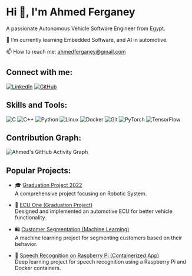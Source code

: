 # Hi 👋, I'm Ahmed Ferganey
A passionate Autonomous Vehicle Software Engineer from Egypt.

🌱 I’m currently learning Embedded Software, and AI in automotive.

📫 How to reach me: [ahmedferganey@gmail.com](mailto:ahmed.ferganey707@gmail.com)

## Connect with me:
[![LinkedIn](https://img.shields.io/badge/LinkedIn-blue?style=flat&logo=linkedin)](https://www.linkedin.com/in/ahmed-ferganey/)
[![GitHub](https://img.shields.io/badge/GitHub-black?style=flat&logo=github)](https://github.com/ahmedferganey)

## Skills and Tools:
![C](https://img.shields.io/badge/C-A8B9CC?style=flat&logo=c&logoColor=white)
![C++](https://img.shields.io/badge/C++-00599C?style=flat&logo=c%2B%2B&logoColor=white)
![Python](https://img.shields.io/badge/Python-3776AB?style=flat&logo=python&logoColor=white)
![Linux](https://img.shields.io/badge/Linux-FCC624?style=flat&logo=linux&logoColor=black)
![Docker](https://img.shields.io/badge/Docker-2496ED?style=flat&logo=docker&logoColor=white)
![Git](https://img.shields.io/badge/Git-F05032?style=flat&logo=git&logoColor=white)
![PyTorch](https://img.shields.io/badge/PyTorch-EE4C2C?style=flat&logo=pytorch&logoColor=white)
![TensorFlow](https://img.shields.io/badge/TensorFlow-FF6F00?style=flat&logo=tensorflow&logoColor=white)

## Contribution Graph:
![Ahmed's GitHub Activity Graph](https://github-readme-activity-graph.vercel.app/graph?username=ahmedferganey&theme=react-dark)

## Popular Projects:
- 🎓 [Graduation Project 2022](https://github.com/ahmedferganey/GraduationProject2022)  
  A comprehensive project focusing on Robotic System.

- 🚗 [ECU One (Graduation Project)](https://github.com/ahmedferganey/GraduationProject)  
  Designed and implemented an automotive ECU for better vehicle functionality.

- 🛍️ [Customer Segmentation (Machine Learning)](https://github.com/ahmedferganey/Final_Learning_AI/tree/Projects/01_CustomerSegmentation_ML)  
  A machine learning project for segmenting customers based on their behavior.

- 🎤 [Speech Recognition on Raspberry Pi (Containerized App)](https://github.com/ahmedferganey/Final_Learning_AI/tree/Projects/02_DeepLearning_Projects/00_Speech_Recognition_RasPi_ContainerzedApp)  
  Deep learning project for speech recognition using a Raspberry Pi and Docker containers.
